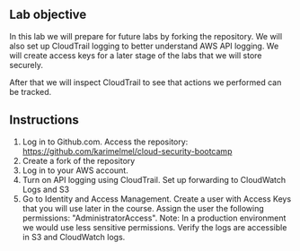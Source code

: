 ## Lab objective
In this lab we will prepare for future labs by forking the repository. We will also set up CloudTrail logging to better understand AWS API logging. We will create access keys for a later stage of the labs that we will store securely.

After that we will inspect CloudTrail to see that actions we performed can be tracked.

## Instructions
1. Log in to Github.com. Access the repository: https://github.com/karimelmel/cloud-security-bootcamp
2. Create a fork of the repository
3. Log in to your AWS account.
4. Turn on API logging using CloudTrail. Set up forwarding to CloudWatch Logs and S3
5. Go to Identity and Access Management. Create a user with Access Keys that you will use later in the course. Assign the user the following permissions: "AdministratorAccess". Note: In a production environment we would use less sensitive permissions.
Verify the logs are accessible in S3 and CloudWatch logs. 
